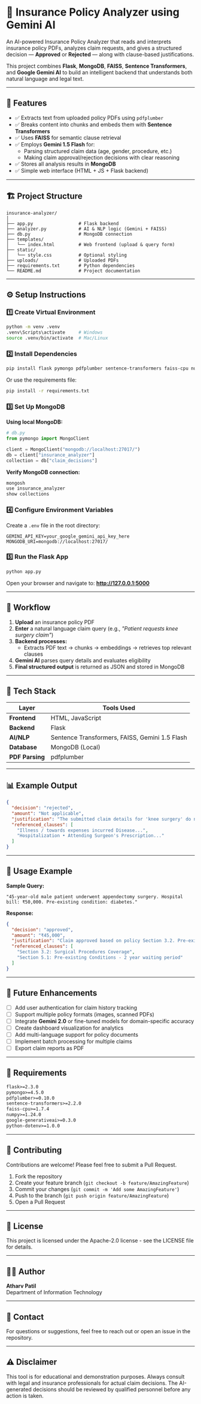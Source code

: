 # 🧾 Insurance Policy Analyzer using Gemini AI

An AI-powered Insurance Policy Analyzer that reads and interprets insurance policy PDFs, analyzes claim requests, and gives a structured decision — **Approved** or **Rejected** — along with clause-based justifications.

This project combines **Flask**, **MongoDB**, **FAISS**, **Sentence Transformers**, and **Google Gemini AI** to build an intelligent backend that understands both natural language and legal text.

---

## 🧠 Features

- ✅ Extracts text from uploaded policy PDFs using `pdfplumber`
- ✅ Breaks content into chunks and embeds them with **Sentence Transformers**
- ✅ Uses **FAISS** for semantic clause retrieval
- ✅ Employs **Gemini 1.5 Flash** for:
  - Parsing structured claim data (age, gender, procedure, etc.)
  - Making claim approval/rejection decisions with clear reasoning
- ✅ Stores all analysis results in **MongoDB**
- ✅ Simple web interface (HTML + JS + Flask backend)

---

## 🏗️ Project Structure

```
insurance-analyzer/
│
├── app.py                 # Flask backend
├── analyzer.py            # AI & NLP logic (Gemini + FAISS)
├── db.py                  # MongoDB connection
├── templates/
│   └── index.html         # Web frontend (upload & query form)
├── static/
│   └── style.css          # Optional styling
├── uploads/               # Uploaded PDFs
├── requirements.txt       # Python dependencies
└── README.md              # Project documentation
```

---

## ⚙️ Setup Instructions

### 1️⃣ Create Virtual Environment

```bash
python -m venv .venv
.venv\Scripts\activate     # Windows
source .venv/bin/activate  # Mac/Linux
```

### 2️⃣ Install Dependencies

```bash
pip install flask pymongo pdfplumber sentence-transformers faiss-cpu numpy google-generativeai python-dotenv
```

Or use the requirements file:

```bash
pip install -r requirements.txt
```

### 3️⃣ Set Up MongoDB

**Using local MongoDB:**

```python
# db.py
from pymongo import MongoClient

client = MongoClient("mongodb://localhost:27017/")
db = client["insurance_analyzer"]
collection = db["claim_decisions"]
```

**Verify MongoDB connection:**

```bash
mongosh
use insurance_analyzer
show collections
```

### 4️⃣ Configure Environment Variables

Create a `.env` file in the root directory:

```env
GEMINI_API_KEY=your_google_gemini_api_key_here
MONGODB_URI=mongodb://localhost:27017/
```

### 5️⃣ Run the Flask App

```bash
python app.py
```

Open your browser and navigate to: **http://127.0.0.1:5000**

---

## 🧩 Workflow

1. **Upload** an insurance policy PDF
2. **Enter** a natural language claim query (e.g., _"Patient requests knee surgery claim"_)
3. **Backend processes:**
   - Extracts PDF text → chunks → embeddings → retrieves top relevant clauses
4. **Gemini AI** parses query details and evaluates eligibility
5. **Final structured output** is returned as JSON and stored in MongoDB

---

## 🧰 Tech Stack

| Layer           | Tools Used                                     |
| --------------- | ---------------------------------------------- |
| **Frontend**    | HTML, JavaScript                               |
| **Backend**     | Flask                                          |
| **AI/NLP**      | Sentence Transformers, FAISS, Gemini 1.5 Flash |
| **Database**    | MongoDB (Local)                                |
| **PDF Parsing** | pdfplumber                                     |

---

## 📊 Example Output

```json
{
  "decision": "rejected",
  "amount": "Not applicable",
  "justification": "The submitted claim details for 'knee surgery' do not meet the policy requirements for coverage...",
  "referenced_clauses": [
    "Illness / towards expenses incurred Disease...",
    "Hospitalization • Attending Surgeon's Prescription..."
  ]
}
```

---

## 🚀 Usage Example

**Sample Query:**

```
"45-year-old male patient underwent appendectomy surgery. Hospital bill: ₹50,000. Pre-existing condition: diabetes."
```

**Response:**

```json
{
  "decision": "approved",
  "amount": "₹45,000",
  "justification": "Claim approved based on policy Section 3.2. Pre-existing diabetes condition covered after waiting period completion.",
  "referenced_clauses": [
    "Section 3.2: Surgical Procedures Coverage",
    "Section 5.1: Pre-existing Conditions - 2 year waiting period"
  ]
}
```

---

## 🧠 Future Enhancements

- [ ] Add user authentication for claim history tracking
- [ ] Support multiple policy formats (images, scanned PDFs)
- [ ] Integrate **Gemini 2.0** or fine-tuned models for domain-specific accuracy
- [ ] Create dashboard visualization for analytics
- [ ] Add multi-language support for policy documents
- [ ] Implement batch processing for multiple claims
- [ ] Export claim reports as PDF

---

## 📝 Requirements

```txt
flask>=2.3.0
pymongo>=4.5.0
pdfplumber>=0.10.0
sentence-transformers>=2.2.0
faiss-cpu>=1.7.4
numpy>=1.24.0
google-generativeai>=0.3.0
python-dotenv>=1.0.0
```

---

## 🤝 Contributing

Contributions are welcome! Please feel free to submit a Pull Request.

1. Fork the repository
2. Create your feature branch (`git checkout -b feature/AmazingFeature`)
3. Commit your changes (`git commit -m 'Add some AmazingFeature'`)
4. Push to the branch (`git push origin feature/AmazingFeature`)
5. Open a Pull Request

---

## 📄 License

This project is licensed under the Apache-2.0 license - see the LICENSE file for details.

---

## 👨‍💻 Author

**Atharv Patil**  
Department of Information Technology

---

## 📧 Contact

For questions or suggestions, feel free to reach out or open an issue in the repository.

---

## ⚠️ Disclaimer

This tool is for educational and demonstration purposes. Always consult with legal and insurance professionals for actual claim decisions. The AI-generated decisions should be reviewed by qualified personnel before any action is taken.
